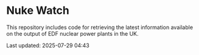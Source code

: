 # Nuke Watch

This repository includes code for retrieving the latest information available on the output of EDF nuclear power plants in the UK.

Last updated: 2025-07-29 04:43
